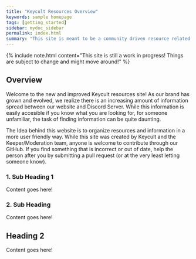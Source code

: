 ```yaml
---
title: "Keycult Resources Overview"
keywords: sample homepage
tags: [getting_started]
sidebar: mydoc_sidebar
permalink: index.html
summary: "This site is meant to be a community driven resource related to Keycult products. Please feel free to make suggestions and contribute through our GitHub linked above."
---
```


{% include note.html content="This site is still a work in progress! Things are subject to change and might move around!" %}

## Overview

Welcome to the new and improved Keycult resources site! As our brand has grown and evolved, we realize there is an increasing amount of information spread between our website and Discord Server. While this information is easily accesible if you know what you are looking for, for someone unfamiliar, the task of finding information can be quite daunting.

The Idea behind this website is to organize resources and information in a more user friendly way. While this site was created by Keycult and the Keeper/Moderation team, anyone is welcome to contribute through our GitHub. If you find something that is incorrect or out of date, help the person after you by submitting a pull request (or at the very least letting someone know). 

### 1. Sub Heading 1

Content goes here!

### 2. Sub Heading

Content goes here!

## Heading 2

Content goes here!
